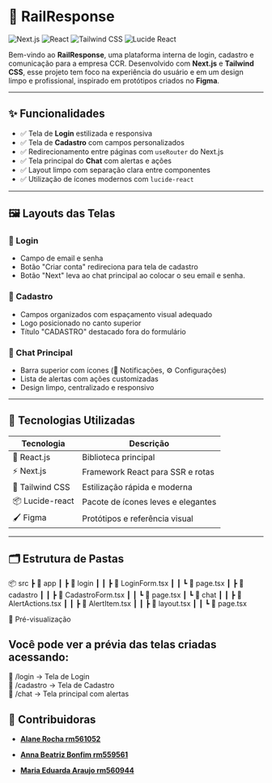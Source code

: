 # 🚆 RailResponse 
![Next.js](https://img.shields.io/badge/Next.js-000000?style=for-the-badge&logo=nextdotjs&logoColor=white)
![React](https://img.shields.io/badge/React-20232A?style=for-the-badge&logo=react&logoColor=61DAFB)
![Tailwind CSS](https://img.shields.io/badge/Tailwind_CSS-06B6D4?style=for-the-badge&logo=tailwindcss&logoColor=white)
![Lucide React](https://img.shields.io/badge/Lucide_React-orange?style=for-the-badge)


Bem-vindo ao **RailResponse**, uma plataforma interna de login, cadastro e comunicação para a empresa CCR. Desenvolvido com **Next.js** e **Tailwind CSS**, esse projeto tem foco na experiência do usuário e em um design limpo e profissional, inspirado em protótipos criados no **Figma**.

---

## ✨ Funcionalidades

- ✅ Tela de **Login** estilizada e responsiva  
- ✅ Tela de **Cadastro** com campos personalizados  
- ✅ Redirecionamento entre páginas com `useRouter` do Next.js  
- ✅ Tela principal do **Chat** com alertas e ações  
- ✅ Layout limpo com separação clara entre componentes  
- ✅ Utilização de ícones modernos com `lucide-react`  

---

## 🖼️ Layouts das Telas

### 🔐 Login
- Campo de email e senha  
- Botão "Criar conta" redireciona para tela de cadastro  
- Botão "Next" leva ao chat principal ao colocar o seu email e senha.

### 📝 Cadastro
- Campos organizados com espaçamento visual adequado  
- Logo posicionado no canto superior  
- Título "CADASTRO" destacado fora do formulário  

### 💬 Chat Principal
- Barra superior com ícones (🔔 Notificações, ⚙️ Configurações)  
- Lista de alertas com ações customizadas  
- Design limpo, centralizado e responsivo  

---

## 🚀 Tecnologias Utilizadas

| Tecnologia       | Descrição                           |
|------------------|-------------------------------------|
| 🧠 React.js       | Biblioteca principal                |
| ⚡ Next.js        | Framework React para SSR e rotas   |
| 🎨 Tailwind CSS   | Estilização rápida e moderna       |
| 📦 Lucide-react   | Pacote de ícones leves e elegantes |
| 🖌️ Figma         | Protótipos e referência visual      |

---

## 🗂️ Estrutura de Pastas

📦 src ┣ 📂 app ┃ ┣ 📂 login ┃ ┃ ┣ 📄 LoginForm.tsx ┃ ┃ ┗ 📄 page.tsx ┃ ┣ 📂 cadastro ┃ ┃ ┣ 📄 CadastroForm.tsx ┃ ┃ ┗ 📄 page.tsx ┃ ┗ 📂 chat ┃ ┃ ┣ 📄 AlertActions.tsx ┃ ┃ ┣ 📄 AlertItem.tsx ┃ ┃ ┣ 📄 layout.tsx ┃ ┃ ┗ 📄 page.tsx


📸 Pré-visualização  
## Você pode ver a prévia das telas criadas acessando:  

🔐 /login → Tela de Login  
📝 /cadastro → Tela de Cadastro  
💬 /chat → Tela principal com alertas  


## 🌟 Contribuidoras

- [**Alane Rocha rm561052**](https://github.com/alanerochaa)  
  

- [**Anna Beatriz Bonfim rm559561**](https://github.com/annabonfim)  
  

- [**Maria Eduarda Araujo rm560944**](https://github.com/DudaAraujo14)  
 